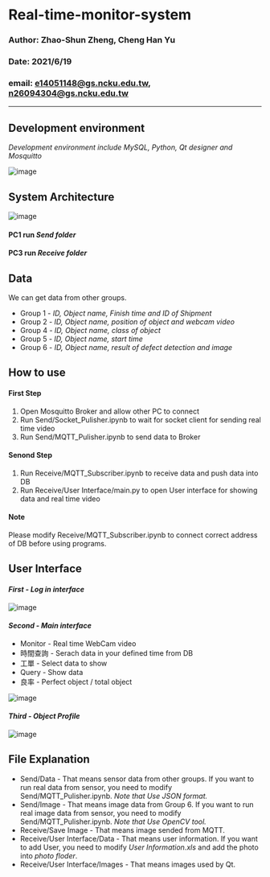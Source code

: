 # Real-time-monitor-system
### Author: Zhao-Shun Zheng, Cheng Han Yu  
### Date: 2021/6/19
### email: e14051148@gs.ncku.edu.tw, n26094304@gs.ncku.edu.tw
---
## Development environment
 *Development environment include MySQL, Python, Qt designer and Mosquitto*
 
![image](https://user-images.githubusercontent.com/48173999/122632344-d34c4f00-d104-11eb-98f9-74826821da5f.png)
## System Architecture
![image](https://user-images.githubusercontent.com/48173999/122633822-1f02f680-d10d-11eb-9b3b-6c4044288253.png)

#### PC1 run *Send folder*
#### PC3 run *Receive folder*
## Data 
We can get data from other groups.  
- Group 1 - *ID, Object name, Finish time and ID of Shipment* 
- Group 2 - *ID, Object name, position of object and webcam video* 
- Group 4 - *ID, Object name, class of object* 
- Group 5 - *ID, Object name, start time* 
- Group 6 - *ID, Object name, result of defect detection and image* 
## How to use
#### First Step
1. Open Mosquitto Broker and allow other PC to connect
2. Run Send/Socket_Pulisher.ipynb to wait for socket client for sending real time video
3. Run Send/MQTT_Pulisher.ipynb to send data to Broker
#### Senond Step
1. Run Receive/MQTT_Subscriber.ipynb to receive data and push data into DB
2. Run Receive/User Interface/main.py to open User interface for showing data and real time video
#### Note
Please modify Receive/MQTT_Subscriber.ipynb to connect correct address of DB before using programs. 
## User Interface
#### *First - Log in interface* 
![image](https://user-images.githubusercontent.com/48173999/122633850-4659c380-d10d-11eb-9744-a91b021927e9.png)
#### *Second - Main interface*
- Monitor - Real time WebCam video
- 時間查詢 - Serach data in your defined time from DB
- 工單 - Select data to show
- Query - Show data 
- 良率 - Perfect object / total object

![image](https://user-images.githubusercontent.com/48173999/122633875-6c7f6380-d10d-11eb-9045-1bcbc4b32251.png)
#### *Third - Object Profile*
![image](https://user-images.githubusercontent.com/48173999/122634005-32fb2800-d10e-11eb-9313-54bdd00df604.png)

## File Explanation
- Send/Data - That means sensor data from other groups. If you want to run real data from sensor, you need to modify Send/MQTT_Pulisher.ipynb. *Note that Use JSON format.*
- Send/Image - That means image data from Group 6. If you want to run real image data from sensor, you need to modify Send/MQTT_Pulisher.ipynb. *Note that Use OpenCV tool.*
- Receive/Save Image - That means image sended from MQTT. 
- Receive/User Interface/Data - That means user information. If you want to add User, you need to modify *User Information.xls* and add the photo into *photo floder*.
- Receive/User Interface/Images - That means images used by Qt.
